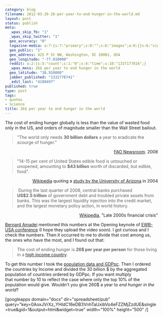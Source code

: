 ```yaml
--- 
category: blog
filename: 2012-03-26-26-per-year-to-end-hunger-in-the-world.md
layout: post
status: publish
meta: 
  _wpas_skip_fb: "1"
  _wpas_skip_twitter: "1"
  geo_accuracy: "0"
  tagazine-media: a:7:{s:7:"primary";s:0:"";s:6:"images";a:0:{}s:6:"videos";a:0:{}s:11:"image_count";s:1:"0";s:6:"author";s:7:"4180497";s:7:"blog_id";s:7:"8438084";s:9:"mod_stamp";s:19:"2012-03-26 19:40:01";}
  geo_public: "1"
  geo_address: 425 P St NW, Washington, DC 20001, USA
  geo_longitude: "-77.018000"
  reddit: a:2:{s:5:"count";s:1:"0";s:4:"time";s:10:"1337177816";}
  _wpas_mess: 26$ per year to end hunger in the world
  geo_latitude: "38.910000"
  jabber_published: "1332778741"
  _edit_last: "4180497"
published: true
type: post
tags: 
- quotes
- Science
title: 26$ per year to end hunger in the world
---
```

The cost of ending hunger globally is less than the value of wasted food only in the US, and orders of magnitude smaller than the Wall Street bailout.
<blockquote>"The world only needs <strong>30 billion dollars</strong> a year to eradicate the scourge of hunger."</blockquote>
<p style="text-align:right;"><a href="http://www.fao.org/newsroom/en/news/2008/1000853/index.html">FAO Newsroom</a>. 2008</p>

<blockquote>"14-15 per cent of United States edible food is untouched or unopened, amounting to <strong>$43 billion</strong> worth of discarded, but edible, food".</blockquote>
<p style="text-align:right;"><a href="http://en.wikipedia.org/wiki/Food_waste">Wikipedia</a> quoting a <a href="http://www.foodnavigator-usa.com/Business/US-wastes-half-its-food">study by the University of Arizona</a> in 2004</p>

<blockquote> During the last quarter of 2008, central banks purchased <strong>US$2.5 trillion</strong> of government debt and troubled private assets from banks. This was the largest liquidity injection into the credit market, and the largest monetary policy action, in world history.</blockquote>
<p style="text-align:right;"><a href="http://en.wikipedia.org/wiki/Late-2000s_financial_crisis#Stabilization">Wikipedia</a>, "Late 2000s financial crisis"</p>
<!--more--><a href="http://en.wikipedia.org/wiki/Bernard_Amadei">Bernard Amadei</a> mentioned this numbers at the Opening keynote of <a href="http://www.ewb-usa.org/conference/">EWB-USA conference</a> (I hope they upload the video soon). I got curious and I check the numbers. Then it occurred to me to divide that cost among us, the ones who have the most, and I found out that:
<blockquote>The cost of ending hunger is <strong>26$ per year per person</strong> for those living in a <a href="http://data.worldbank.org/about/country-classifications/country-and-lending-groups#High_income">high income country</a>.</blockquote>
To get this number I took the <a href="http://data.worldbank.org/">population data and GDPpc</a>. Then I ordered the countries by Income and divided the 30 billion $ by the aggregated population of countries ordered by GDPpc. If you want multiply that number by 10 to reflect the case where only the top 10% of the population would give. Wouldn't you give 260$ a year to <em>end hunger in the world</em>?

[googleapps domain="docs" dir="spreadsheet/pub" query="key=0AoxJVrXz_YHIdC16eDB3VnhTaUxibVo4eFZZMjZzdUE&amp;single=true&amp;gid=1&amp;output=html&amp;widget=true" width="100%" height="500" /]
